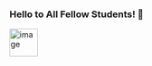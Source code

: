 ### Hello to All Fellow Students! :wave:
<img src="https://cdn-icons-png.flaticon.com/512/354/354637.png" alt="image" width="50" height="auto">
